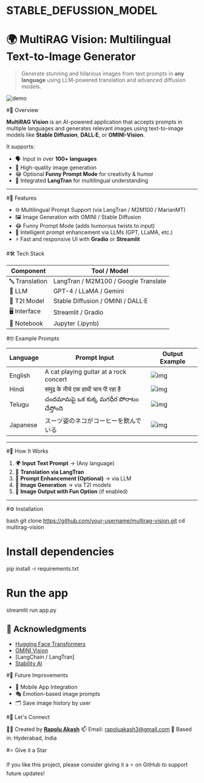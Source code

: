 # STABLE_DEFUSSION_MODEL



# 🌍 MultiRAG Vision: Multilingual Text-to-Image Generator

> Generate stunning and hilarious images from text prompts in **any language** using LLM-powered translation and advanced diffusion models.

![demo](https://media.giphy.com/media/l0MYB8Ory7Hqefo9a/giphy.gif)

#🧠 Overview

**MultiRAG Vision** is an AI-powered application that accepts prompts in multiple languages and generates relevant images using text-to-image models like **Stable Diffusion**, **DALL·E**, or **OMINI-Vision**.

It supports:
- 🗣️ Input in over **100+ languages**
- 🎨 High-quality image generation
- 😂 Optional **Funny Prompt Mode** for creativity & humor
- 🤖 Integrated **LangTran** for multilingual understanding

---

#🚀 Features

- 🌐 Multilingual Prompt Support (via LangTran / M2M100 / MarianMT)
- 🖼️ Image Generation with OMINI / Stable Diffusion
- 😂 Funny Prompt Mode (adds humorous twists to input)
- 🧠 Intelligent prompt enhancement via LLMs (GPT, LLaMA, etc.)
- ⚡ Fast and responsive UI with **Gradio** or **Streamlit**



#🛠️ Tech Stack

| Component      | Tool / Model                         |
|----------------|--------------------------------------|
| 🔤 Translation | LangTran / M2M100 / Google Translate |
| 🧠 LLM         | GPT-4 / LLaMA / Gemini                |
| 🎨 T2I Model   | Stable Diffusion / OMINI / DALL·E    |
| 🖥️ Interface   | Streamlit / Gradio                   |
| 🧪 Notebook    | Jupyter (.ipynb)                     |



#🤓 Example Prompts

| Language    | Prompt Input                                      | Output Example                              |
|-------------|---------------------------------------------------|---------------------------------------------|
| English     | A cat playing guitar at a rock concert            | ![img](cat_guitar.png)                      |
| Hindi       | समुद्र के नीचे एक हाथी चाय पी रहा है               | ![img](elephant_tea_underwater.png)         |
| Telugu      | చందమామపై ఒక కుక్క మగధీర పోరాటం చేస్తోంది         | ![img](dog_fight_magadheera.png)            |
| Japanese    | スーツ姿のネコがコーヒーを飲んでいる              | ![img](cat_coffee_suit.png)                 |

---

#🧪 How It Works

1. 🌍 **Input Text Prompt** → (Any language)
2. 🔁 **Translation via LangTran**
3. 🧠 **Prompt Enhancement (Optional)** → via LLM
4. 🎨 **Image Generation** → via T2I models
5. 🎉 **Image Output with Fun Option** (if enabled)

---

#⚙️ Installation

bash
git clone https://github.com/your-username/multirag-vision.git
cd multirag-vision

# Install dependencies
pip install -r requirements.txt

# Run the app
streamlit run app.py



## 🙌 Acknowledgments

* [Hugging Face Transformers](https://huggingface.co/models)
* [OMINI Vision](https://huggingface.co/OMINI)
* \[LangChain / LangTran]
* [Stability AI](https://stability.ai/)


#🧠 Future Improvements

* 📱 Mobile App Integration
* 🎭 Emotion-based image prompts
* 🗂️ Save image history by user



#💬 Let's Connect

👨‍💻 Created by **[Rapolu Akash](https://www.linkedin.com/in/akash-rapolu-67043a344/)**
📫 Email: [rapoluakash3@gmail.com](mailto:rapoluakash3@gmail.com)
📍 Based in: Hyderabad, India



#⭐️ Give it a Star

If you like this project, please consider giving it a ⭐️ on GitHub to support future updates!


